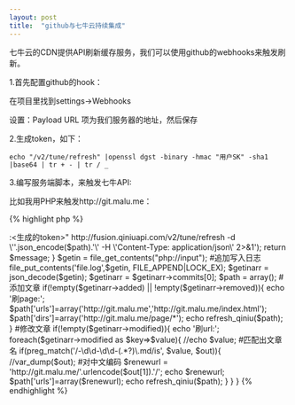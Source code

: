 ```yaml
---
layout: post
title:  "github与七牛云持续集成"
---
```


七牛云的CDN提供API刷新缓存服务，我们可以使用github的webhooks来触发刷新。

1.首先配置github的hook：

在项目里找到settings->Webhooks

设置：Payload URL 项为我们服务器的地址，然后保存

2.生成token，如下：

	echo "/v2/tune/refresh" |openssl dgst -binary -hmac "用户SK" -sha1 |base64 | tr + - | tr / _

3.编写服务端脚本，来触发七牛API:

比如我用PHP来触发http://git.malu.me：

{% highlight php %}
<?php
#七牛刷新缓存函数
function refresh_qiniu($path){
         $message = exec('curl -X POST -H "Authorization: QBox <用户AK>:<生成的token>" http://fusion.qiniuapi.com/v2/tune/refresh -d \''.json_encode($path).'\' -H \'Content-Type: application/json\' 2>&1');
         return $message;
}
$getin = file_get_contents("php://input");
#追加写入日志
file_put_contents('file.log',$getin, FILE_APPEND|LOCK_EX);
$getinarr = json_decode($getin);
$getinarr = $getinarr->commits[0];
$path = array();
#添加文章
if(!empty($getinarr->added) || !empty($getinarr->removed)){
   echo '刷page:';
   $path['urls']=array('http://git.malu.me','http://git.malu.me/index.html');
   $path['dirs']=array('http://git.malu.me/page/*');
   echo refresh_qiniu($path);
}
#修改文章
if(!empty($getinarr->modified)){
   echo '刷url:';
   foreach($getinarr->modified as $key=>$value){
      //echo $value;
      #匹配出文章名
      if(preg_match('/-\d\d-\d\d-(.*?)\.md/is', $value, $out)){
         //var_dump($out);
         #对中文编码
         $renewurl = 'http://git.malu.me/'.urlencode($out[1]).'/';
         echo $renewurl;
         $path['urls']=array($renewurl);
         echo refresh_qiniu($path);
      }   
   }   
}
{% endhighlight %}








